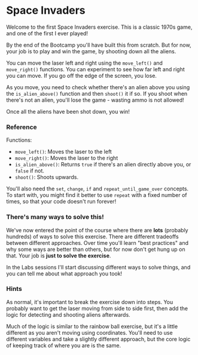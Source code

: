 # Space Invaders

Welcome to the first Space Invaders exercise. This is a classic 1970s game, and one of the first I ever played!

By the end of the Bootcamp you'll have built this from scratch. But for now, your job is to play and win the game, by shooting down all the aliens.

You can move the laser left and right using the `move_left()` and `move_right()` functions. You can experiment to see how far left and right you can move. If you go off the edge of the screen, you lose.

As you move, you need to check whether there's an alien above you using the `is_alien_above()` function and then `shoot()` it if so. If you shoot when there's not an alien, you'll lose the game - wasting ammo is not allowed!

Once all the aliens have been shot down, you win!

### Reference

Functions:

- `move_left()`: Moves the laser to the left
- `move_right()`: Moves the laser to the right
- `is_alien_above()`: Returns `true` if there's an alien directly above you, or `false` if not.
- `shoot()`: Shoots upwards.

You'll also need the `set`, `change`, `if` and `repeat_until_game_over` concepts. To start with, you might find it better to use `repeat` with a fixed number of times, so that your code doesn't run forever!

### There's many ways to solve this!

We've now entered the point of the course where there are **lots** (probably hundreds) of ways to solve this exercise. There are different tradeoffs between different approaches. Over time you'll learn "best practices" and why some ways are better than others, but for now don't get hung up on that. Your job is **just to solve the exercise**.

In the Labs sessions I'll start discussing different ways to solve things, and you can tell me about what approach you took!

### Hints

As normal, it's important to break the exercise down into steps. You probably want to get the laser moving from side to side first, then add the logic for detecting and shooting aliens afterwards.

Much of the logic is similar to the rainbow ball exercise, but it's a little different as you aren't moving using coordinates. You'll need to use different variables and take a slightly different approach, but the core logic of keeping track of where you are is the same.
